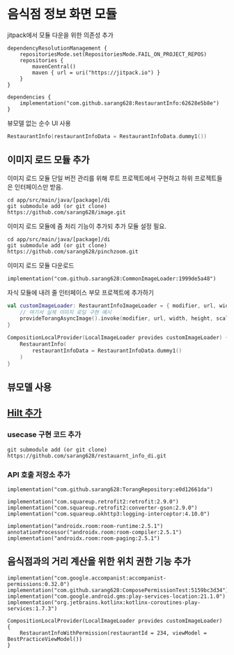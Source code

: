 # 음식점 정보 화면 모듈

jitpack에서 모듈 다운을 위한 의존성 추가
```
dependencyResolutionManagement {
    repositoriesMode.set(RepositoriesMode.FAIL_ON_PROJECT_REPOS)
    repositories {
        mavenCentral()
        maven { url = uri("https://jitpack.io") }
    }
}

dependencies {
    implementation("com.github.sarang628:RestaurantInfo:62628e5b8e")
}
```

뷰모델 없는 순수 UI 사용
```kotlin
RestaurantInfo(restaurantInfoData = RestaurantInfoData.dummy1())
```


## 이미지 로드 모듈 추가

이미지 로드 모듈 단일 버전 관리를 위해 루트 프로젝트에서 구현하고 하위 프로젝트들은 인터페이스만 받음.
```
cd app/src/main/java/[package]/di
git submodule add (or git clone) https://github.com/sarang628/image.git
```
이미지 로드 모듈에 줌 처리 기능이 추가되 추가 모듈 설정 필요.
```
cd app/src/main/java/[package]/di
git submodule add (or git clone) https://github.com/sarang628/pinchzoom.git
```
이미지 로드 모듈 다운로드
```
implementation("com.github.sarang628:CommonImageLoader:1999de5a48") 
```

자식 모듈에 내려 줄 인터페이스 부모 프로젝트에 추가하기
``` kotlin
val customImageLoader: RestaurantInfoImageLoader = { modifier, url, width, height, scale ->
    // 여기서 실제 이미지 로딩 구현 예시
    provideTorangAsyncImage().invoke(modifier, url, width, height, scale)
}
```

``` kotlin
CompositionLocalProvider(LocalImageLoader provides customImageLoader) {
    RestaurantInfo(
        restaurantInfoData = RestaurantInfoData.dummy1()
    )
}
```

## 뷰모델 사용

## [Hilt 추가](https://github.com/sarang628/HiltTest?tab=readme-ov-file#for-torang)

### usecase 구현 코드 추가 

```
git submodule add (or git clone) https://github.com/sarang628/restauarnt_info_di.git
```

### API 호출 저장소 추가
```
implementation("com.github.sarang628:TorangRepository:e0d12661da")

implementation("com.squareup.retrofit2:retrofit:2.9.0")
implementation("com.squareup.retrofit2:converter-gson:2.9.0")
implementation("com.squareup.okhttp3:logging-interceptor:4.10.0")

implementation("androidx.room:room-runtime:2.5.1")
annotationProcessor("androidx.room:room-compiler:2.5.1")
implementation("androidx.room:room-paging:2.5.1")
```


## 음식점과의 거리 계산을 위한 위치 권한 기능 추가

```
implementation("com.google.accompanist:accompanist-permissions:0.32.0")
implementation("com.github.sarang628:ComposePermissionTest:5159bc3d34")
implementation("com.google.android.gms:play-services-location:21.1.0")
implementation("org.jetbrains.kotlinx:kotlinx-coroutines-play-services:1.7.3")
```

```
CompositionLocalProvider(LocalImageLoader provides customImageLoader) {
    RestaurantInfoWithPermission(restaurantId = 234, viewModel = BestPracticeViewModel())
}
```